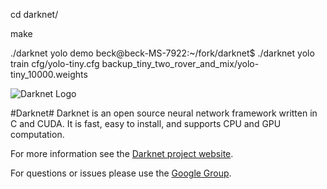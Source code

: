 cd darknet/

make

./darknet yolo demo
beck@beck-MS-7922:~/fork/darknet$ ./darknet yolo train cfg/yolo-tiny.cfg backup_tiny_two_rover_and_mix/yolo-tiny_10000.weights


![Darknet Logo](http://pjreddie.com/media/files/darknet-black-small.png)

#Darknet#
Darknet is an open source neural network framework written in C and CUDA. It is fast, easy to install, and supports CPU and GPU computation.

For more information see the [Darknet project website](http://pjreddie.com/darknet).

For questions or issues please use the [Google Group](https://groups.google.com/forum/#!forum/darknet).
